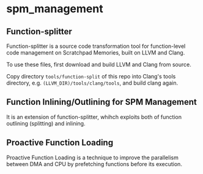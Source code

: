# spm_management

## Function-splitter
Function-splitter is a source code transformation tool for function-level code management on Scratchpad Memories, built on LLVM and Clang.

To use these files, first download and build LLVM and Clang from source.

Copy directory `tools/function-split` of this repo into Clang's tools directory, e.g. `(LLVM_DIR)/tools/clang/tools`, and build clang again. 

## Function Inlining/Outlining for SPM Management
It is an extension of function-splitter, whihch exploits both of function outlining (splitting) and inlining. 

## Proactive Function Loading
Proactive Function Loading is a technique to improve the parallelism between DMA and CPU by prefetching functions before its execution.
